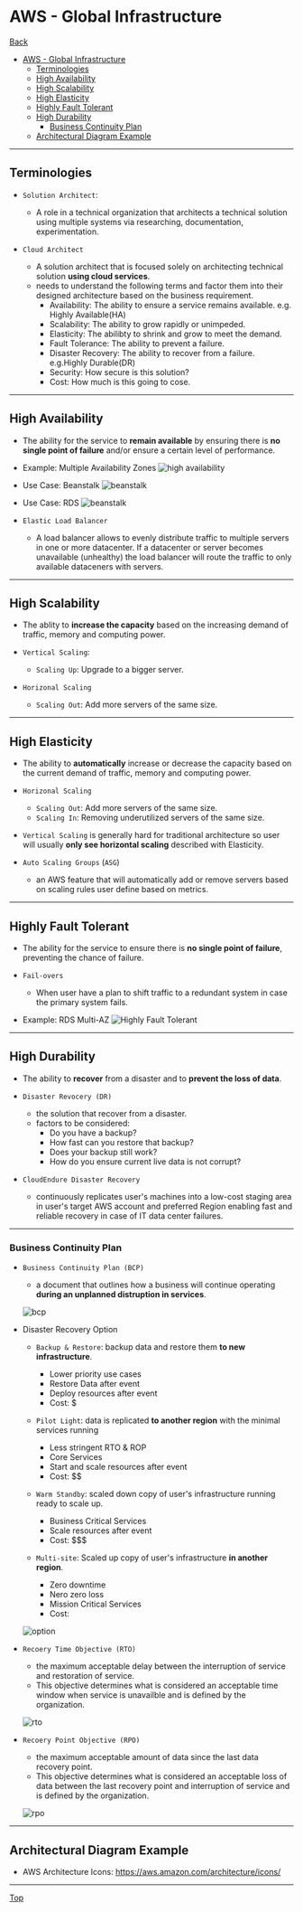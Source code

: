 # AWS - Global Infrastructure

[Back](../index.md)

- [AWS - Global Infrastructure](#aws---global-infrastructure)
  - [Terminologies](#terminologies)
  - [High Availability](#high-availability)
  - [High Scalability](#high-scalability)
  - [High Elasticity](#high-elasticity)
  - [Highly Fault Tolerant](#highly-fault-tolerant)
  - [High Durability](#high-durability)
    - [Business Continuity Plan](#business-continuity-plan)
  - [Architectural Diagram Example](#architectural-diagram-example)

---

## Terminologies

- `Solution Architect`:

  - A role in a technical organization that architects a technical solution using multiple systems via researching, documentation, experimentation.

- `Cloud Architect`
  - A solution architect that is focused solely on architecting technical solution **using cloud services**.
  - needs to understand the following terms and factor them into their designed architecture based on the business requirement.
    - Availability: The ability to ensure a service remains available. e.g. Highly Available(HA)
    - Scalability: The ability to grow rapidly or unimpeded.
    - Elasticity: The abilibty to shrink and grow to meet the demand.
    - Fault Tolerance: The ability to prevent a failure.
    - Disaster Recovery: The ability to recover from a failure. e.g.Highly Durable(DR)
    - Security: How secure is this solution?
    - Cost: How much is this going to cose.

---

## High Availability

- The ability for the service to **remain available** by ensuring there is **no single point of failure** and/or ensure a certain level of performance.

- Example: Multiple Availability Zones
  ![high availability](./pic/high_availability.png)

- Use Case: Beanstalk
  ![beanstalk](./pic/ha_example_beanstalk01.png)

- Use Case: RDS
  ![beanstalk](./pic/ha_example_rds01.png)

- `Elastic Load Balancer`

  - A load balancer allows to evenly distribute traffic to multiple servers in one or more datacenter. If a datacenter or server becomes unavailable (unhealthy) the load balancer will route the traffic to only available dataceners with servers.

---

## High Scalability

- The ablity to **increase the capacity** based on the increasing demand of traffic, memory and computing power.

- `Vertical Scaling`:

  - `Scaling Up`: Upgrade to a bigger server.

- `Horizonal Scaling`

  - `Scaling Out`: Add more servers of the same size.

---

## High Elasticity

- The ability to **automatically** increase or decrease the capacity based on the current demand of traffic, memory and computing power.

- `Horizonal Scaling`

  - `Scaling Out`: Add more servers of the same size.
  - `Scaling In`: Removing underutilized servers of the same size.

- `Vertical Scaling` is generally hard for traditional architecture so user will usually **only see horizontal scaling** described with Elasticity.

- `Auto Scaling Groups` (`ASG`)
  - an AWS feature that will automatically add or remove servers based on scaling rules user define based on metrics.

---

## Highly Fault Tolerant

- The ability for the service to ensure there is **no single point of failure**, preventing the chance of failure.

- `Fail-overs`

  - When user have a plan to shift traffic to a redundant system in case the primary system fails.

- Example: RDS Multi-AZ
  ![Highly Fault Tolerant](./pic/highly_fault_tolerant.png)

---

## High Durability

- The ability to **recover** from a disaster and to **prevent the loss of data**.

- `Disaster Revocery (DR)`

  - the solution that recover from a disaster.
  - factors to be considered:
    - Do you have a backup?
    - How fast can you restore that backup?
    - Does your backup still work?
    - How do you ensure current live data is not corrupt?

- `CloudEndure Disaster Recovery`
  - continuously replicates user's machines into a low-cost staging area in user's target AWS account and preferred Region enabling fast and reliable recovery in case of IT data center failures.

---

### Business Continuity Plan

- `Business Continuity Plan (BCP)`

  - a document that outlines how a business will continue operating **during an unplanned distruption in services**.

  ![bcp](./pic/disaster_recovery_bcp.png)

- Disaster Recovery Option

  - `Backup & Restore`: backup data and restore them **to new infrastructure**.

    - Lower priority use cases
    - Restore Data after event
    - Deploy resources after event
    - Cost: $

  - `Pilot Light`: data is replicated **to another region** with the minimal services running

    - Less stringent RTO & ROP
    - Core Services
    - Start and scale resources after event
    - Cost: $$

  - `Warm Standby`: scaled down copy of user's infrastructure running ready to scale up.

    - Business Critical Services
    - Scale resources after event
    - Cost: $$$

  - `Multi-site`: Scaled up copy of user's infrastructure **in another region**.
    - Zero downtime
    - Nero zero loss
    - Mission Critical Services
    - Cost: $$$$

  ![option](./pic/disaster_recovery_option.png)

- `Recoery Time Objective (RTO)`

  - the maximum acceptable delay between the interruption of service and restoration of service.
  - This objective determines what is considered an acceptable time window when service is unavailble and is defined by the organization.

  ![rto](./pic/disaster_recovery_rto.png)

- `Recoery Point Objective (RPO)`

  - the maximum acceptable amount of data since the last data recovery point.
  - This objective determines what is considered an acceptable loss of data between the last recovery point and interruption of service and is defined by the organization.

  ![rpo](./pic/disaster_recovery_rpo.png)

---

## Architectural Diagram Example

- AWS Architecture Icons: https://aws.amazon.com/architecture/icons/

---

[Top](#aws---global-infrastructure)
